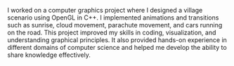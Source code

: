 I worked on a computer graphics project where I designed a village scenario using OpenGL in C++. I implemented animations and transitions such as sunrise, cloud movement, parachute movement, and cars running on the road. This project improved my skills in coding, visualization, and understanding graphical principles. It also provided hands-on experience in different domains of computer science and helped me develop the ability to share knowledge effectively.
